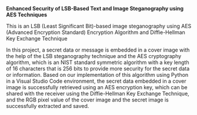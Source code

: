 **Enhanced Security of LSB-Based Text and Image Steganography using AES Techniques**

This is an LSB (Least Significant Bit)-based image steganography using AES (Advanced Encryption Standard) Encryption Algorithm and Diffie-Hellman Key Exchange Technique

In this project, a secret data or message is embedded in a cover image with the help of the LSB steganography technique and the AES cryptography algorithm, which is an NIST standard symmetric algorithm with a key length of 16 characters that is 256 bits to provide more security for the secret data or information. Based on our implementation of this algorithm using Python in a Visual Studio Code environment, the secret data embedded in a cover image is successfully retrieved using an AES encryption key, which can be shared with the receiver using the Diffie-Hellman Key Exchange Technique, and the RGB pixel value of the cover image and the secret image is successfully extracted and saved.
